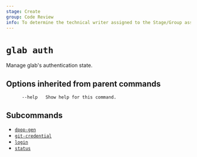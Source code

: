 ```yaml
---
stage: Create
group: Code Review
info: To determine the technical writer assigned to the Stage/Group associated with this page, see https://about.gitlab.com/handbook/product/ux/technical-writing/#assignments
---
```


<!--
This documentation is auto generated by a script.
Please do not edit this file directly. Run `make gen-docs` instead.
-->

# `glab auth`

Manage glab's authentication state.

## Options inherited from parent commands

```plaintext
      --help   Show help for this command.
```

## Subcommands

- [`dpop-gen`](dpop-gen.md)
- [`git-credential`](git-credential.md)
- [`login`](login.md)
- [`status`](status.md)
